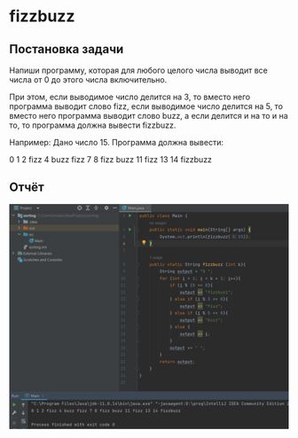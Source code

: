 # fizzbuzz

## Постановка задачи 

Напиши программу, которая для любого целого числа выводит все числа от 0 до этого числа включительно.

При этом, если выводимое число делится на 3, то вместо него программа выводит слово fizz, если выводимое число делится на 5, то вместо него программа выводит слово buzz, а если делится и на то и на то, то программа должна вывести fizzbuzz.

Например: Дано число 15. Программа должна вывести:

0 1 2 fizz 4 buzz fizz 7 8 fizz buzz 11 fizz 13 14 fizzbuzz

## Отчёт
![Screenshot](screenshot.png)
